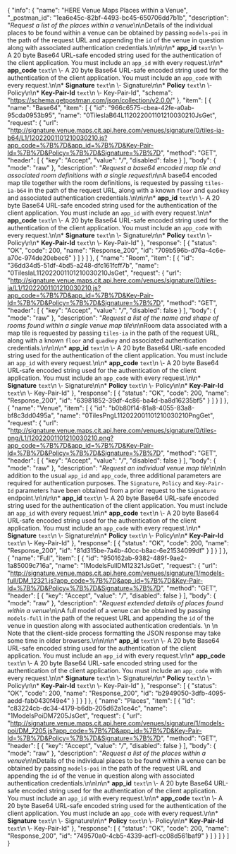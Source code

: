 {
  "info": {
    "name": "HERE Venue Maps Places within a Venue",
    "_postman_id": "1ea6e45c-82bf-4493-bc45-650706dd7b1b",
    "description": "*Request a list of the places within a venue*\n\nDetails of the individual places to be found within a venue can be obtained by passing `models-poi` in the path of the request URL and appending the `id` of the venue in question along with associated authentication credentials.\n\n\n\n* **app_id**  `text`\n \\- A 20 byte Base64 URL-safe encoded string used for the authentication of the client application.    You must include an `app_id` with every request.\n\n* **app_code**  `text`\n \\- A 20 byte Base64 URL-safe encoded string used for the authentication of the client application.    You must include an `app_code` with every request.\n\n* **Signature**  `text`\n \\- Signature\n\n* **Policy**  `text`\n \\- Policy\n\n* **Key-Pair-Id**  `text`\n \\- Key-Pair-Id",
    "schema": "https://schema.getpostman.com/json/collection/v2.0.0/"
  },
  "item": [
    {
      "name": "Base64",
      "item": [
        {
          "id": "966c6575-cbea-42fe-a0ab-95cda0953b95",
          "name": "0TilesIaB64L112022001101210030210JsGet",
          "request": {
            "url": "http://signature.venue.maps.cit.api.here.com/venues/signature/0/tiles-ia-b64/L1/12022001101210030210.js?app_code=%7B%7D&app_id=%7B%7D&Key-Pair-Id=%7B%7D&Policy=%7B%7D&Signature=%7B%7D",
            "method": "GET",
            "header": [
              {
                "key": "Accept",
                "value": "*/*",
                "disabled": false
              }
            ],
            "body": {
              "mode": "raw"
            },
            "description": "*Request a base64 encoded map tile and associated room definitions with a single request*\n\nA base64 encoded map tile together with the room definitions, is requested by passing `tiles-ia-b64` in the path of the request URL, along with a known `floor` and `quadkey` and associated authentication credentials.\n\n\n\n* **app_id**  `text`\n \\- A 20 byte Base64 URL-safe encoded string used for the authentication of the client application.    You must include an `app_id` with every request.\n\n* **app_code**  `text`\n \\- A 20 byte Base64 URL-safe encoded string used for the authentication of the client application.    You must include an `app_code` with every request.\n\n* **Signature**  `text`\n \\- Signature\n\n* **Policy**  `text`\n \\- Policy\n\n* **Key-Pair-Id**  `text`\n \\- Key-Pair-Id"
          },
          "response": [
            {
              "status": "OK",
              "code": 200,
              "name": "Response_200",
              "id": "709b596b-d76a-4c6e-a70c-974de20ebec6"
            }
          ]
        }
      ]
    },
    {
      "name": "Room",
      "item": [
        {
          "id": "36dd34d5-51df-4bd5-a248-dfc161fcff7b",
          "name": "0TilesIaL112022001101210030210JsGet",
          "request": {
            "url": "http://signature.venue.maps.cit.api.here.com/venues/signature/0/tiles-ia/L1/12022001101210030210.js?app_code=%7B%7D&app_id=%7B%7D&Key-Pair-Id=%7B%7D&Policy=%7B%7D&Signature=%7B%7D",
            "method": "GET",
            "header": [
              {
                "key": "Accept",
                "value": "*/*",
                "disabled": false
              }
            ],
            "body": {
              "mode": "raw"
            },
            "description": "*Request a list of the name and shape of rooms found within a single venue map tile*\n\nRoom data associated with a map tile is requested by passing `tiles-ia` in the path of the request URL, along with a known `floor` and `quadkey` and associated authentication credentials.\n\n\n\n* **app_id**  `text`\n \\- A 20 byte Base64 URL-safe encoded string used for the authentication of the client application.    You must include an `app_id` with every request.\n\n* **app_code**  `text`\n \\- A 20 byte Base64 URL-safe encoded string used for the authentication of the client application.    You must include an `app_code` with every request.\n\n* **Signature**  `text`\n \\- Signature\n\n* **Policy**  `text`\n \\- Policy\n\n* **Key-Pair-Id**  `text`\n \\- Key-Pair-Id"
          },
          "response": [
            {
              "status": "OK",
              "code": 200,
              "name": "Response_200",
              "id": "63981852-39df-4c86-ba4d-ba8d16235bf5"
            }
          ]
        }
      ]
    },
    {
      "name": "Venue",
      "item": [
        {
          "id": "b0b80f14-81a8-4055-83a8-bf8c3dd0495a",
          "name": "0TilesPngL112022001101210030210PngGet",
          "request": {
            "url": "http://signature.venue.maps.cit.api.here.com/venues/signature/0/tiles-png/L1/12022001101210030210.png?app_code=%7B%7D&app_id=%7B%7D&Key-Pair-Id=%7B%7D&Policy=%7B%7D&Signature=%7B%7D",
            "method": "GET",
            "header": [
              {
                "key": "Accept",
                "value": "*/*",
                "disabled": false
              }
            ],
            "body": {
              "mode": "raw"
            },
            "description": "*Request an individual venue map tile*\n\nIn addition to the usual `app_id` and `app_code`, three additional parameters are required for authentication purposes. The `Signature`, `Policy` and `Key-Pair-Id` parameters have been obtained from a prior request to the `Signature` endpoint.\n\n\n\n* **app_id**  `text`\n \\- A 20 byte Base64 URL-safe encoded string used for the authentication of the client application.    You must include an `app_id` with every request.\n\n* **app_code**  `text`\n \\- A 20 byte Base64 URL-safe encoded string used for the authentication of the client application.    You must include an `app_code` with every request.\n\n* **Signature**  `text`\n \\- Signature\n\n* **Policy**  `text`\n \\- Policy\n\n* **Key-Pair-Id**  `text`\n \\- Key-Pair-Id"
          },
          "response": [
            {
              "status": "OK",
              "code": 200,
              "name": "Response_200",
              "id": "81d315be-7a4b-40cc-b8ac-6e21534099df"
            }
          ]
        }
      ]
    },
    {
      "name": "Full",
      "item": [
        {
          "id": "950162ab-9382-489f-9ae2-1a85009c716a",
          "name": "1ModelsFullDM12321JsGet",
          "request": {
            "url": "http://signature.venue.maps.cit.api.here.com/venues/signature/1/models-full/DM_12321.js?app_code=%7B%7D&app_id=%7B%7D&Key-Pair-Id=%7B%7D&Policy=%7B%7D&Signature=%7B%7D",
            "method": "GET",
            "header": [
              {
                "key": "Accept",
                "value": "*/*",
                "disabled": false
              }
            ],
            "body": {
              "mode": "raw"
            },
            "description": "*Request extended details of places found within a venue*\n\nA full model of a venue can be obtained by passing `models-full` in the path of the request URL and appending the `id` of the venue in question along with associated authentication credentials. \n  \n  Note that the client-side process formatting the JSON response may take some time in older browsers.\n\n\n\n* **app_id**  `text`\n \\- A 20 byte Base64 URL-safe encoded string used for the authentication of the client application.    You must include an `app_id` with every request.\n\n* **app_code**  `text`\n \\- A 20 byte Base64 URL-safe encoded string used for the authentication of the client application.    You must include an `app_code` with every request.\n\n* **Signature**  `text`\n \\- Signature\n\n* **Policy**  `text`\n \\- Policy\n\n* **Key-Pair-Id**  `text`\n \\- Key-Pair-Id"
          },
          "response": [
            {
              "status": "OK",
              "code": 200,
              "name": "Response_200",
              "id": "b2949050-3dfb-4095-aedd-fab0430f49e4"
            }
          ]
        }
      ]
    },
    {
      "name": "Places",
      "item": [
        {
          "id": "c83224cb-dc34-4179-b6db-205d62a1ce4c",
          "name": "1ModelsPoiDM7205JsGet",
          "request": {
            "url": "http://signature.venue.maps.cit.api.here.com/venues/signature/1/models-poi/DM_7205.js?app_code=%7B%7D&app_id=%7B%7D&Key-Pair-Id=%7B%7D&Policy=%7B%7D&Signature=%7B%7D",
            "method": "GET",
            "header": [
              {
                "key": "Accept",
                "value": "*/*",
                "disabled": false
              }
            ],
            "body": {
              "mode": "raw"
            },
            "description": "*Request a list of the places within a venue*\n\nDetails of the individual places to be found within a venue can be obtained by passing `models-poi` in the path of the request URL and appending the `id` of the venue in question along with associated authentication credentials.\n\n\n\n* **app_id**  `text`\n \\- A 20 byte Base64 URL-safe encoded string used for the authentication of the client application.    You must include an `app_id` with every request.\n\n* **app_code**  `text`\n \\- A 20 byte Base64 URL-safe encoded string used for the authentication of the client application.    You must include an `app_code` with every request.\n\n* **Signature**  `text`\n \\- Signature\n\n* **Policy**  `text`\n \\- Policy\n\n* **Key-Pair-Id**  `text`\n \\- Key-Pair-Id"
          },
          "response": [
            {
              "status": "OK",
              "code": 200,
              "name": "Response_200",
              "id": "749570a0-4cb5-4339-acf1-cc08d561baf9"
            }
          ]
        }
      ]
    }
  ]
}